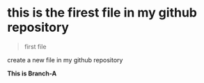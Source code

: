 # this is the firest file in my github repository

> first file

create a new file in my github repository

**This is Branch-A**
